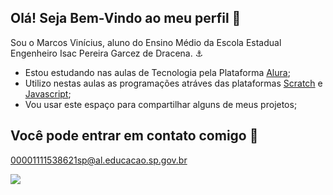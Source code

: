 ## Olá! Seja Bem-Vindo ao meu perfil 👋
Sou o Marcos Vinícius, aluno do Ensino Médio da Escola Estadual Engenheiro Isac Pereira Garcez de Dracena. ⚓

- Estou estudando nas aulas de Tecnologia pela Plataforma [Alura](https://www.alura.com.br);
- Utilizo nestas aulas as programações atráves das plataformas [Scratch](https://scratch.mit.edu/) e [Javascript](https://editor.p5js.org/);
- Vou usar este espaço para compartilhar alguns de meus projetos;

## Você pode entrar em contato comigo 📧

00001111538621sp@al.educacao.sp.gov.br

![](https://media.tenor.com/Ux45v5nRAH4AAAAM/working-out-dwayne-johnson.gif)
